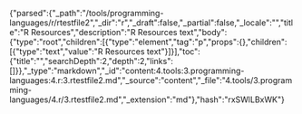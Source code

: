 {"parsed":{"_path":"/tools/programming-languages/r/rtestfile2","_dir":"r","_draft":false,"_partial":false,"_locale":"","title":"R Resources","description":"R Resources text","body":{"type":"root","children":[{"type":"element","tag":"p","props":{},"children":[{"type":"text","value":"R Resources text"}]}],"toc":{"title":"","searchDepth":2,"depth":2,"links":[]}},"_type":"markdown","_id":"content:4.tools:3.programming-languages:4.r:3.rtestfile2.md","_source":"content","_file":"4.tools/3.programming-languages/4.r/3.rtestfile2.md","_extension":"md"},"hash":"rxSWlLBxWK"}